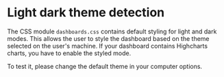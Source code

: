 # Light dark theme detection
The CSS module `dashboards.css` contains default styling for light and dark modes. This allows the user to style the dashboard based on the theme selected on the user's machine.
If your dashboard contains Highcharts charts, you have to enable the styled mode.

To test it, please change the default theme in your computer options.

